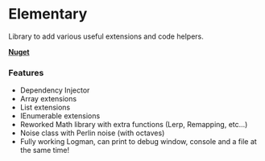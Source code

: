 # Elementary
Library to add various useful extensions and code helpers.

[**Nuget**](https://www.nuget.org/packages/Elementary/)
### Features
- Dependency Injector
- Array extensions
- List extensions
- IEnumerable extensions
- Reworked Math library with extra functions (Lerp, Remapping, etc...)
- Noise class with Perlin noise (with octaves)
- Fully working Logman, can print to debug window, console and a file at the same time!
